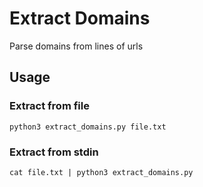 # Extract Domains

Parse domains from lines of urls

## Usage

### Extract from file

```
python3 extract_domains.py file.txt
```

### Extract from stdin

```
cat file.txt | python3 extract_domains.py
```
